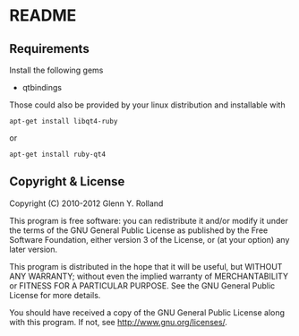README
======

Requirements
------------

Install the following gems


  * qtbindings

Those could also be provided by your linux distribution and installable
with 

    apt-get install libqt4-ruby 

or 

    apt-get install ruby-qt4



Copyright & License
-------------------

Copyright (C) 2010-2012 Glenn Y. Rolland

This program is free software: you can redistribute it and/or modify
it under the terms of the GNU General Public License as published by
the Free Software Foundation, either version 3 of the License, or
(at your option) any later version.

This program is distributed in the hope that it will be useful,
but WITHOUT ANY WARRANTY; without even the implied warranty of
MERCHANTABILITY or FITNESS FOR A PARTICULAR PURPOSE.  See the
GNU General Public License for more details.

You should have received a copy of the GNU General Public License
along with this program.  If not, see <http://www.gnu.org/licenses/>.

